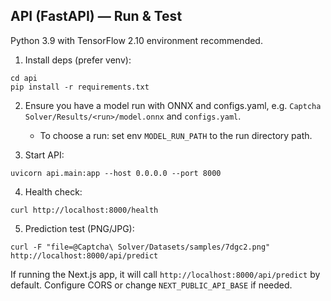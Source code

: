 ## API (FastAPI) — Run & Test

Python 3.9 with TensorFlow 2.10 environment recommended.

1. Install deps (prefer venv):
```
cd api
pip install -r requirements.txt
```

2. Ensure you have a model run with ONNX and configs.yaml, e.g. `Captcha Solver/Results/<run>/model.onnx` and `configs.yaml`.
   - To choose a run: set env `MODEL_RUN_PATH` to the run directory path.

3. Start API:
```
uvicorn api.main:app --host 0.0.0.0 --port 8000
```

4. Health check:
```
curl http://localhost:8000/health
```

5. Prediction test (PNG/JPG):
```
curl -F "file=@Captcha\ Solver/Datasets/samples/7dgc2.png" http://localhost:8000/api/predict
```

If running the Next.js app, it will call `http://localhost:8000/api/predict` by default. Configure CORS or change `NEXT_PUBLIC_API_BASE` if needed.



